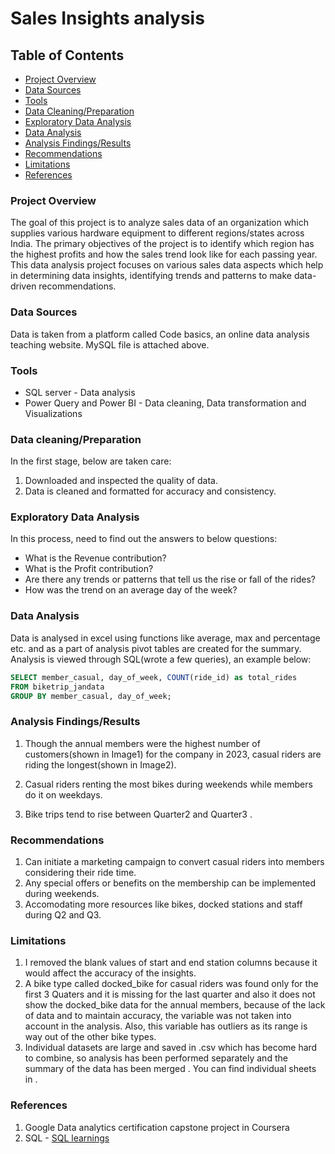 # Sales Insights analysis

## Table of Contents

  - [Project Overview](#project-overview)
  - [Data Sources](#data-sources)
  - [Tools](#tools)
  - [Data Cleaning/Preparation](#data-cleaningpreparation)
  - [Exploratory Data Analysis](#exploratory-data-analysis)
  - [Data Analysis](#data-analysis)
  - [Analysis Findings/Results](#analysis-findingsresults)
  - [Recommendations](#recommendations)
  - [Limitations](#limitations)
  - [References](#references)

### Project Overview

The goal of this project is to analyze sales data of an organization which supplies various hardware equipment to different regions/states across India. The primary objectives of the project is to identify which region has the highest profits and how the sales trend look like for each passing year.
This data analysis project focuses on various sales data aspects which help in determining data insights, identifying trends and patterns to make data-driven recommendations.

### Data Sources

Data is taken from a platform called Code basics, an online data analysis teaching website. MySQL file is attached above.

### Tools

- SQL server - Data analysis
- Power Query and Power BI - Data cleaning, Data transformation and Visualizations

### Data cleaning/Preparation

In the first stage, below are taken care:
1. Downloaded and inspected the quality of data.
2. Data is cleaned and formatted for accuracy and consistency.

### Exploratory Data Analysis

In this process, need to find out the answers to below questions:

- What is the Revenue contribution?
- What is the Profit contribution?
- Are there any trends or patterns that tell us the rise or fall of the rides?
- How was the trend on an average day of the week?

### Data Analysis

Data is analysed in excel using functions like average, max and percentage etc. and as a part of analysis pivot tables are created for the summary.
Analysis is viewed through SQL(wrote a few queries), an example below:

```sql
SELECT member_casual, day_of_week, COUNT(ride_id) as total_rides
FROM biketrip_jandata
GROUP BY member_casual, day_of_week;
```
### Analysis Findings/Results

1. Though the annual members were the highest number of customers(shown in Image1) for the company in 2023, casual riders are riding the longest(shown in Image2).





2. Casual riders renting the most bikes during weekends while members do it on weekdays.



   
3. Bike trips tend to rise between Quarter2 and Quarter3 .


  



### Recommendations

1. Can initiate a marketing campaign to convert casual riders into members considering their ride time.
2. Any special offers or benefits on the membership can be implemented during weekends.
3. Accomodating more resources like bikes, docked stations and staff during Q2 and Q3.

### Limitations

1. I removed the blank values of start and end station columns because it would affect the accuracy of the insights.
2. A bike type called docked_bike for casual riders was found only for the first 3 Quaters and it is missing for the last quarter and also it does not show the docked_bike data for the annual members, because of the lack of data and to maintain accuracy, the variable was not taken into account in the analysis. Also, this variable has outliers as its range is way out of the other bike types.
3. Individual datasets are large and saved in .csv which has become hard to combine, so analysis has been performed separately and the summary of the data has been merged . You can find individual sheets in  .

### References

1. Google Data analytics certification capstone project in Coursera
2. SQL - [SQL learnings](https://www.w3schools.com/sql/sql_syntax.asp)

